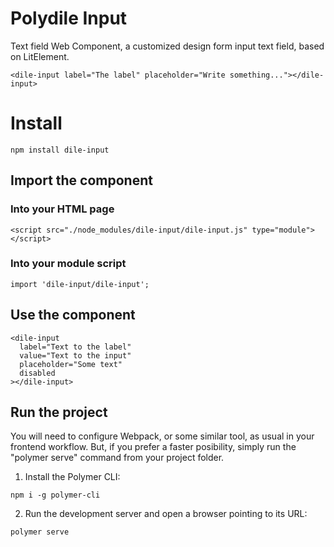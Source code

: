 # Polydile Input

Text field Web Component, a customized design form input text field, based on LitElement.

```
<dile-input label="The label" placeholder="Write something..."></dile-input>
```

# Install

```
npm install dile-input
```

## Import the component

### Into your HTML page

```
<script src="./node_modules/dile-input/dile-input.js" type="module"></script>

```

### Into your module script

```
import 'dile-input/dile-input';
```

## Use the component

```
<dile-input 
  label="Text to the label"
  value="Text to the input"
  placeholder="Some text"
  disabled
></dile-input>
```

## Run the project

You will need to configure Webpack, or some similar tool, as usual in your frontend workflow. But, if you prefer a faster posibility, simply run the "polymer serve" command from your project folder.

1. Install the Polymer CLI:

```npm i -g polymer-cli```

2. Run the development server and open a browser pointing to its URL:

```polymer serve```